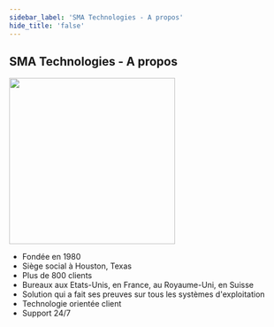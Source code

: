 ```yaml
---
sidebar_label: 'SMA Technologies - A propos'
hide_title: 'false'
---
```


## SMA Technologies - A propos

<!--
<figure>
<audio controls="controls">
  <source type="audio/mp3" src="audiobasic/SMATechnologies.mp3"></source>
  <p>Your browser does not support the audio element.</p>
</audio>
</figure>
-->


<img src="imgbasic/Picture1.png" width="300"></img>

* Fondée en 1980
* Siège social à Houston, Texas
* Plus de 800 clients
* Bureaux aux Etats-Unis, en France, au Royaume-Uni, en Suisse
* Solution qui a fait ses preuves sur tous les systèmes d'exploitation
* Technologie orientée client
* Support 24/7
